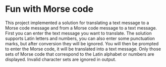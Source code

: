 # Fun with Morse code
This project implemented a solution for translating a text message to a Morse code message and from a Morse code message to a text message.
First you can enter the text message you want to translate. The solution supports Latin letters and numbers, you can also enter some punctuation marks, 
but after conversion they will be ignored. You will then be prompted to enter the Morse code, it will be translated into a text message.
Only those sets of Morse code that correspond to the Latin alphabet or numbers are displayed. Invalid character sets are ignored in output.
